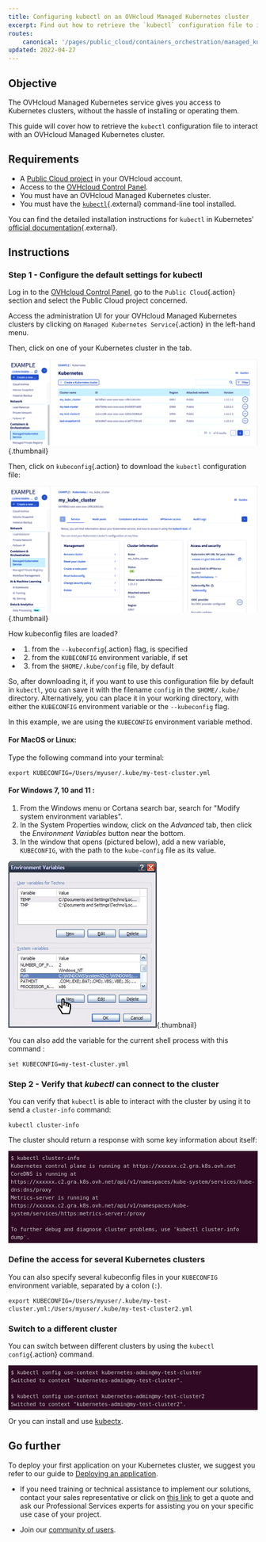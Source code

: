 ```yaml
---
title: Configuring kubectl on an OVHcloud Managed Kubernetes cluster
excerpt: Find out how to retrieve the `kubectl` configuration file to interact with an OVHcloud Managed Kubernetes cluster.
routes:
    canonical: '/pages/public_cloud/containers_orchestration/managed_kubernetes/configuring-kubectl-on-an-ovh-managed-kubernetes-cluster'
updated: 2022-04-27
---
```


<style>
 pre {
     font-size: 14px;
 }
 pre.console {
   background-color: #300A24; 
   color: #ccc;
   font-family: monospace;
   padding: 5px;
   margin-bottom: 5px;
 }
 pre.console code {
   border: solid 0px transparent;
   font-family: monospace !important;
   font-size: 0.75em;
   color: #ccc;
 }
 .small {
     font-size: 0.75em;
 }
</style>

## Objective

The OVHcloud Managed Kubernetes service gives you access to Kubernetes clusters, without the hassle of installing or operating them. 

This guide will cover how to retrieve the `kubectl` configuration file to interact with an OVHcloud Managed Kubernetes cluster.

## Requirements

- A [Public Cloud project](https://www.ovhcloud.com/pt/public-cloud/) in your OVHcloud account.
- Access to the [OVHcloud Control Panel](https://www.ovh.com/auth/?action=gotomanager&from=https://www.ovh.pt/&ovhSubsidiary=pt).
- You must have an OVHcloud Managed Kubernetes cluster.
- You must have the [`kubectl`](https://kubernetes.io/docs/reference/kubectl/overview/){.external} command-line tool installed.

You can find the detailed installation instructions for `kubectl` in Kubernetes' [official documentation](https://kubernetes.io/docs/home/){.external}.

## Instructions

### Step 1 - Configure the default settings for kubectl

Log in to the [OVHcloud Control Panel](https://www.ovh.com/auth/?action=gotomanager&from=https://www.ovh.pt/&ovhSubsidiary=pt), go to the `Public Cloud`{.action} section and select the Public Cloud project concerned.

Access the administration UI for your OVHcloud Managed Kubernetes clusters by clicking on `Managed Kubernetes Service`{.action} in the left-hand menu.

Then, click on one of your Kubernetes cluster in the tab.

![Configuring default settings for kubectl](images/kubernetes-quickstart-01.png){.thumbnail}

Then, click on `kubeconfig`{.action} to download the `kubectl` configuration file:

![Configuring default settings for kubectl](images/kubernetes-quickstart-02.png){.thumbnail}

How kubeconfig files are loaded?

- 1. from the `--kubeconfig`{.action} flag, is specified
- 2. from the `KUBECONFIG` environment variable, if set
- 3. from the `$HOME/.kube/config` file, by default

So, after downloading it, if you want to use this configuration file by default in `kubectl`, you can save it with the filename `config` in the `$HOME/.kube/` directory. Alternatively, you can place it in your working directory, with either the `KUBECONFIG` environment variable or the `--kubeconfig` flag. 

In this example, we are using the `KUBECONFIG` environment variable method.

#### For MacOS or Linux:

Type the following command into your terminal:

```
export KUBECONFIG=/Users/myuser/.kube/my-test-cluster.yml
```

#### For Windows 7, 10 and 11 : 

1. From the Windows menu or Cortana search bar, search for "Modify system environment variables".
2. In the System Properties window, click on the *Advanced* tab, then click the *Environment Variables* button near the bottom.
3. In the window that opens (pictured below), add a new variable, `KUBECONFIG`, with the path to the `kube-config` file as its value.

![Add environment variables](images/configuring_default_settings_for_kubectl-02.png){.thumbnail}

You can also add the variable for the current shell process with this command :

```
set KUBECONFIG=my-test-cluster.yml
```

### Step 2 - Verify that *kubectl* can connect to the cluster

You can verify that `kubectl` is able to interact with the cluster by using it to send a `cluster-info` command:

```
kubectl cluster-info
```

The cluster should return a response with some key information about itself:

<pre class="console"><code>$ kubectl cluster-info
Kubernetes control plane is running at https://xxxxxx.c2.gra.k8s.ovh.net
CoreDNS is running at https://xxxxxx.c2.gra.k8s.ovh.net/api/v1/namespaces/kube-system/services/kube-dns:dns/proxy
Metrics-server is running at https://xxxxxx.c2.gra.k8s.ovh.net/api/v1/namespaces/kube-system/services/https:metrics-server:/proxy

To further debug and diagnose cluster problems, use 'kubectl cluster-info dump'.
</code></pre>

### Define the access for several Kubernetes clusters

You can also specify several kubeconfig files in your `KUBECONFIG` environment variable, separated by a colon (`:`).

```
export KUBECONFIG=/Users/myuser/.kube/my-test-cluster.yml:/Users/myuser/.kube/my-test-cluster2.yml
```

### Switch to a different cluster

You can switch between different clusters by using the `kubectl config`{.action} command.

<pre class="console"><code>$ kubectl config use-context kubernetes-admin@my-test-cluster
Switched to context "kubernetes-admin@my-test-cluster".

$ kubectl config use-context kubernetes-admin@my-test-cluster2
Switched to context "kubernetes-admin@my-test-cluster2".
</code></pre>

Or you can install and use [kubectx](https://github.com/ahmetb/kubectx).

## Go further

To deploy your first application on your Kubernetes cluster, we suggest you refer to our guide to [Deploying an application](/pages/public_cloud/containers_orchestration/managed_kubernetes/deploying-an-application).

- If you need training or technical assistance to implement our solutions, contact your sales representative or click on [this link](https://www.ovhcloud.com/pt/professional-services/) to get a quote and ask our Professional Services experts for assisting you on your specific use case of your project.

- Join our [community of users](https://community.ovh.com/en/).
